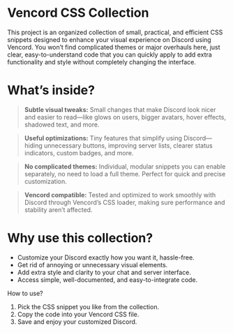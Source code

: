 # Vencord CSS Collection

This project is an organized collection of small, practical, and efficient CSS snippets designed to enhance your visual experience on Discord using Vencord.
You won’t find complicated themes or major overhauls here, just clear, easy-to-understand code that you can quickly apply to add extra functionality and style without completely changing the interface.

# What’s inside?
> **Subtle visual tweaks:** Small changes that make Discord look nicer and easier to read—like glows on users, bigger avatars, hover effects, shadowed text, and more.

> **Useful optimizations:** Tiny features that simplify using Discord—hiding unnecessary buttons, improving server lists, clearer status indicators, custom badges, and more.

> **No complicated themes:** Individual, modular snippets you can enable separately, no need to load a full theme. Perfect for quick and precise customization.

> **Vencord compatible:** Tested and optimized to work smoothly with Discord through Vencord’s CSS loader, making sure performance and stability aren’t affected.

# Why use this collection?

* Customize your Discord exactly how you want it, hassle-free.
* Get rid of annoying or unnecessary visual elements.
* Add extra style and clarity to your chat and server interface.
* Access simple, well-documented, and easy-to-integrate code.

How to use?

1. Pick the CSS snippet you like from the collection.
2. Copy the code into your Vencord CSS file.
3. Save and enjoy your customized Discord.
